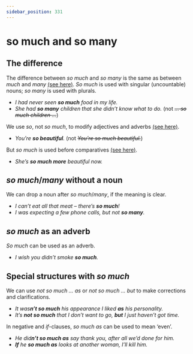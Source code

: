 ```yaml
---
sidebar_position: 331
---
```


# so much and so many

## The difference

The difference between *so much* and *so many* is the same as between *much* and *many* [(see here)](./../../grammar/determiners-quantifiers/much-and-many). *So much* is used with singular (uncountable) nouns; *so many* is used with plurals.

- *I had never seen **so much** food in my life.*
- *She had **so many** children that she didn’t know what to do.* (not *~~… so much children …~~*)

We use *so*, not *so much*, to modify adjectives and adverbs [(see here)](./so-degree-adverb-so-tired-so-fast#before-adjectives-and-adverbs).

- *You’re **so beautiful**.* (not *~~You’re so much beautiful.~~*)

But *so much* is used before comparatives [(see here)](./../../grammar/comparison/much-older-by-far-the-oldest-etc).

- *She’s **so much more** beautiful now.*

## *so much*/*many* without a noun

We can drop a noun after *so much*/*many*, if the meaning is clear.

- *I can’t eat all that meat – there’s **so much**!*
- *I was expecting a few phone calls, but not **so many**.*

## *so much* as an adverb

*So much* can be used as an adverb.

- *I wish you didn’t smoke **so much**.*

## Special structures with *so much*

We can use *not so much … as* or *not so much … but* to make corrections and clarifications.

- *It was**n’t so much** his appearance I liked **as** his personality.*
- *It’s **not so much** that I don’t want to go, **but** I just haven’t got time.*

In negative and *if*\-clauses, *so much as* can be used to mean ‘even’.

- *He did**n’t so much as** say thank you, after all we’d done for him.*
- ***If** he **so much as** looks at another woman, I’ll kill him.*
